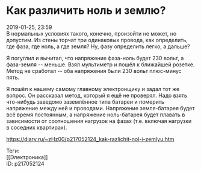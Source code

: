 Как различить ноль и землю?
============================

   
 2019-01-25, 23:59   
  В нормальных условиях такого, конечно, произойти не может, но допустим. Из стены торчат три одинаковых провода, как определить, где фаза, где ноль, а где земля? Ну, фазу определить легко, а дальше?   
   
 Я погуглил и вычитал, что напряжение фаза-ноль будет 230 вольт, а фаза-земля -- меньше. Взял мультиметр и пошёл к ближайшей розетке. Метод не сработал -- оба напряжения были 230 вольт плюс-минус пять.   
   
 Я пошёл к нашему самому главному электронщику и задал тот же вопрос. Он рассказал метод, который я ещё не проверял. Надо взять что-нибудь заведомо заземлённое типа батареи и померить напряжение между ней и проводами. Напряжение земля-батарея будет всё время постоянным, а напряжение ноль-батарея будет плавать в зависимости от соотношения нагрузок на фазах (т.е. включая нагрузки в соседних квартирах).   
    
 <https://diary.ru/~zHz00/p217052124_kak-razlichit-nol-i-zemlyu.htm>   
   
 Теги:   
 [[Электроника]]   
 ID: p217052124